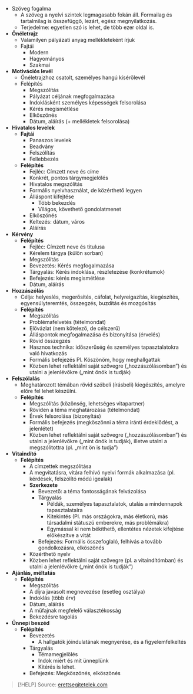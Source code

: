- Szöveg fogalma
    - A szöveg a nyelvi szintek legmagasabb fokán áll. Formailag és tartalmilag is összefüggő, lezárt, egész megnyilatkozás.
    - Terjedelme: egyetlen szó is lehet, de több ezer oldal is.
- **Önéletrajz**
	- Valamilyen pályázati anyag mellékleteként írjuk
	- Fajtái
		- Modern
		- Hagyományos
		- Szakmai
- **Motivációs levél**
	- Önéletrajzhoz csatolt, személyes hangú kísérőlevél
	- Felépítés
		- Megszólítás
		- Pályázat céljának megfogalmazása
		- Indoklásként személyes képességek felsorolása
		- Kérés megismétlése
		- Elköszönés
		- Dátum, aláírás (+ mellékletek felsorolása)
- **Hivatalos levelek**
    - **Fajtái**
        - Panaszos levelek
        - Beadvány
        - Felszólítás
        - Fellebbezés
    - **Felépítés**
        - Fejléc: Címzett neve és címe
        - Konkrét, pontos tárgymegjelölés
        - Hivatalos megszólítás
        - Formális nyelvhasználat, de közérthető legyen
        - Álláspont kifejtése
            - Több bekezdés
            - Világos, követhető gondolatmenet
        - Elköszönés
        - Keltezés: dátum, város
        - Aláírás
- **Kérvény**
    - **Felépítés**
        - Fejléc: Címzett neve és titulusa
        - Kérelem tárgya (külön sorban)
        - Megszólítás
        - Bevezetés: Kérés megfogalmazása
        - Tárgyalás: Kérés indoklása, részletezése (konkrétumok)
        - Befejezés: kérés megismétlése
        - Dátum, aláírás
- **Hozzászólás**
    - Célja: helyeslés, megerősítés, cáfolat, helyreigazítás, kiegészítés, egyensúlyteremtés, összegzés, buzdítás és mozgósítás
    - **Felépítés**
        - Megszólítás
        - Problémafelvetés (tételmondat)
        - Elővázlat (nem kőtelező, de célszerű)
        - Álláspontok megfogalmazása és bizonyítása (érvelés)
        - Rövid összegzés
        - Hasznos technika: időszerűség és személyes tapasztalatokra való hivatkozás
        - Formális befejezés Pl. Köszönöm, hogy meghallgattak
        - Közben lehet reflektálni saját szövegre („hozzászólásomban”) és utalni a jelenlévőkre („mint önök is tudják)
- **Felszólalás**
    - Meghatározott témában rövid szóbeli (írásbeli) kiegészítés, amelyre előre fel lehet készülni.
    - **Felépítés**
        - Megszólítás (közönség, lehetséges vitapartner)
        - Röviden a téma meghatározása (tételmondat)
        - Érvek felsorolása (bizonyítás)
        - Formális befejezés (megköszönni a téma iránti érdeklődést, a jelenlétet)
        - Közben lehet reflektálni saját szövegre („hozzászólásomban”) és utalni a jelenlévőkre („mint önök is tudják), illetve utalni a megszólítottra (pl. „mint ön is tudja”)
- **Vitaindító**
    - **Felépítés**
        - A címzettek megszólítása
        - A megvitatásra, vitára felhívó nyelvi formák alkalmazása (pl. kérdések, felszólító módú igealak)
        - **Szerkezete**
            - Bevezető: a téma fontosságának felvázolása
            - Tárgyalás
                - Példák, személyes tapasztalatok, utalás a mindennapok tapasztalataira
                - Kitekintés (Pl. más országokra, más életkorú, más társadalmi státuszú emberekre, más problémákra)
                - Egymással ki nem békíthető, ellentétes nézetek kifejtése előkészítve a vitát
            - Befejezés: Formális összefoglaló, felhívás a tovább gondolkozásra, elköszönés
        - Közérthető nyelv
        - Közben lehet reflektálni saját szövegre (pl. a vitaindítómban) és utalni a jelenlévőkre („mint önök is tudják”)
- **Ajánlás, méltatás**
    - **Felépítés**
        - Megszólítás
        - A díjra javasolt megnevezése (esetleg osztálya)
        - Indoklás (több érv)
        - Dátum, aláírás
        - A műfajnak megfelelő választékosság
        - Bekezdésre tagolás
- **Ünnepi beszéd**
    - **Felépítés**
        - Bevezetés
            - A hallgatók jóindulatának megnyerése, és a figyelemfelkeltés
        - Tárgyalás
            - Témamegjelölés
            - Indok miért és mit ünneplünk
            - Kitérés is lehet.
        - Befejezés: Megköszönés, elköszönés

> [!HELP] Source: [erettsegitetelek.com](https://erettsegitetelek.com/2021/02/a-tovabbtanulashoz-illetve-a-munka-vilagahoz-szukseges-szovegtipusok/)
